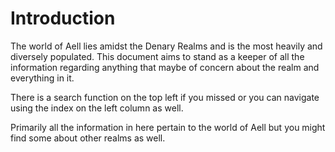 # Introduction

The world of Aell lies amidst the Denary Realms and is the most heavily and diversely populated. This document aims to stand as a keeper of all the information regarding anything that maybe of concern about the realm and everything in it.

There is a search function on the top left if you missed or you can navigate using the index on the left column as well.

Primarily all the information in here pertain to the world of Aell but you might find some about other realms as well.


